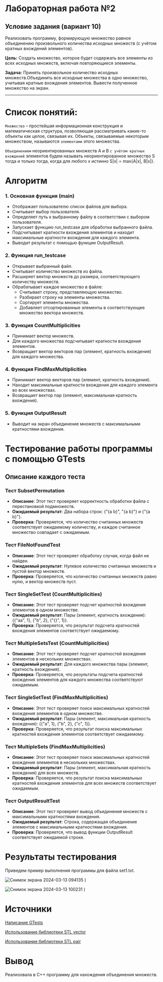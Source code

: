 # Лабораторная работа №2
## Условие задания (вариант 10)
Реализовать программу, формирующую множество равное объединению произвольного количества исходных множеств (с учётом кратных вхождений элементов).

**Цель:** Создать множество, которое будет содержать все элементы из всех исходных множеств, включая повторяющиеся элементы.

**Задача:** Принять произвольное количество исходных множеств.Объединить все исходные множества в одно множество, учитывая кратные вхождения элементов. Вывести полученное множество на экран.

----

# Список понятий:

`Множество` – простейшая информационная конструкция и математическая структура, позволяющая рассматривать какие-то объекты как целое, связывая их.
Объекты, связываемые некоторым множеством, называются `элементами` этого множества.

`Объединением` неориентированных множеств A и B `с учётом кратных вхождений` элементов будем называть неориентированное множество S тогда и только тогда, когда для любого x истинно S|x| = max{A|x|, B|x|}.

# Алгоритм 

### 1. Основная функция (main)
   - Отображает пользователю список файлов для выбора.
   - Считывает выбор пользователя.
   - Определяет путь к выбранному файлу в соответствии с выбором пользователя.
   - Запускает функцию run_testcase для обработки выбранного файла.
   - Подсчитывает кратности вхождения элементов и находит максимальные кратности вхождения для каждого элемента.
   - Выводит результат с помощью функции OutputResult.

### 2. Функция run_testcase
   - Открывает выбранный файл.
   - Считывает количество множеств из файла.
   - Расширяет вектор множеств до размера, соответствующего количеству множеств.
   - Обрабатывает каждое множество в файле:
     - Считывает строку, представляющую множество.
     - Разбирает строку на элементы множества.
     - Сортирует элементы множества.
     - Добавляет отсортированные элементы в соответствующее множество вектора множеств.

### 3. Функция CountMultiplicities
   - Принимает вектор множеств.
   - Для каждого множества подсчитывает кратности вхождения элементов.
   - Возвращает вектор векторов пар (элемент, кратность вхождения) для каждого множества.

### 4. Функция FindMaxMultiplicities
   - Принимает вектор векторов пар (элемент, кратность вхождения).
   - Находит максимальные кратности вхождения для каждого элемента во всех множествах.
   - Возвращает вектор пар (элемент, максимальная кратность вхождения).

### 5. Функция OutputResult
   - Выводит на экран объединение множеств с максимальными кратностями вхождения.

  
  
# Тестирование работы программы с помощью GTests


## Описание каждого теста

### Тест SubsetPermutation
- **Описание**: Этот тест проверяет корректность обработки файла с перестановкой подмножеств.
- **Ожидаемый результат**: Два набора строк: {"{a b}", "{a b}"} и {"{a b}"}.
- **Проверка**: Проверяется, что количество считанных множеств соответствует ожидаемому количеству, и каждое считанное множество совпадает с ожидаемым.

### Тест FileNotFoundTest
- **Описание**: Этот тест проверяет обработку случая, когда файл не найден.
- **Ожидаемый результат**: Нулевое количество считанных множеств и пустой вектор множеств.
- **Проверка**: Проверяется, что количество считанных множеств равно нулю, и вектор множеств пуст.

### Тест SingleSetTest (CountMultiplicities)
- **Описание**: Этот тест проверяет подсчет кратностей вхождения элементов в одном множестве.
- **Ожидаемый результат**: Пары (элемент, кратность вхождения): {{"aa", 1}, {"b", 2}, {"{}", 1}}.
- **Проверка**: Проверяется, что результат подсчета кратностей вхождения элементов соответствует ожидаемому.

### Тест MultipleSetsTest (CountMultiplicities)
- **Описание**: Этот тест проверяет подсчет кратностей вхождения элементов в нескольких множествах.
- **Ожидаемый результат**: Для каждого множества пары (элемент, кратность вхождения).
- **Проверка**: Проверяется, что результаты подсчета кратностей вхождения элементов для каждого множества соответствуют ожидаемым.

### Тест SingleSetTest (FindMaxMultiplicities)
- **Описание**: Этот тест проверяет поиск максимальных кратностей вхождения элементов в одном множестве.
- **Ожидаемый результат**: Пары (элемент, максимальная кратность вхождения): {{"a", 1}, {"b", 2}, {"c", 1}}.
- **Проверка**: Проверяется, что результат поиска максимальных кратностей вхождения элементов соответствует ожидаемому.

### Тест MultipleSets (FindMaxMultiplicities)
- **Описание**: Этот тест проверяет поиск максимальных кратностей вхождения элементов в нескольких множествах.
- **Ожидаемый результат**: Пары (элемент, максимальная кратность вхождения) для всех множеств.
- **Проверка**: Проверяется, что результат поиска максимальных кратностей вхождения элементов для всех множеств соответствует ожидаемым.

### Тест OutputResultTest
- **Описание**: Этот тест проверяет вывод объединения множеств с максимальными кратностями вхождения.
- **Ожидаемый результат**: Строка, содержащая объединение элементов с максимальными кратностями вхождения.
- **Проверка**: Проверяется, что вывод функции OutputResult соответствует ожидаемой строке.



# Результаты тестирования

Приведем пример выполнения программы для файла set1.txt.

![Снимок экрана 2024-03-13 094135](https://github.com/iis-32170x/RPIIS/assets/145226586/b6393254-c641-418f-98b0-0b171c212aa4)
)

![Снимок экрана 2024-03-13 100231](https://github.com/iis-32170x/RPIIS/assets/145226586/b8ef5dad-b039-4384-bf10-fd9e7416e6a6)
)


# Источники
[Написание GTests](https://habr.com/ru/articles/667880/)

[Использование библиотеки STL vector](https://learn.microsoft.com/ru-ru/cpp/standard-library/vector-class?view=msvc-170)

[Использование библиотеки STL pair](https://informatics.msk.ru/mod/book/view.php?id=492&chapterid=206)

# Вывод
Реализовала в C++ программу для нахождения объединения множеств.
